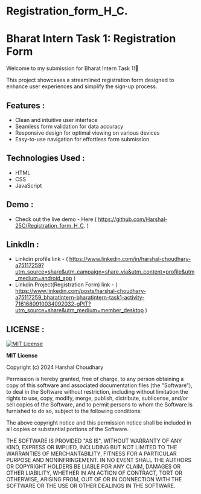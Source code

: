 # Registration_form_H_C.
# Bharat Intern Task 1: Registration Form

Welcome to my submission for Bharat Intern Task 1!🚀

This project showcases a streamlined registration form designed to enhance user experiences and simplify the sign-up process. 

## Features :
- Clean and intuitive user interface
- Seamless form validation for data accuracy
- Responsive design for optimal viewing on various devices
- Easy-to-use navigation for effortless form submission
  

## Technologies Used :
- HTML
- CSS
- JavaScript


## Demo :
- Check out the live demo - Here (  https://github.com/Harshal-25C/Registration_form_H_C.  )


## LinkdIn :
- Linkdin profile link - (  https://www.linkedin.com/in/harshal-choudhary-a75117259?utm_source=share&utm_campaign=share_via&utm_content=profile&utm_medium=android_app  )
- Linkdin Project(Registration Form) link - (  https://www.linkedin.com/posts/harshal-choudhary-a75117259_bharatintern-bharatintern-task1-activity-7161680910034092032-gPtT?utm_source=share&utm_medium=member_desktop  )


## LICENSE :
[![MIT License](https://img.shields.io/badge/License-MIT-yellow.svg)](https://opensource.org/licenses/MIT)

**MIT License**

Copyright (c) 2024 Harshal Choudhary

Permission is hereby granted, free of charge, to any person obtaining a copy of this software and associated documentation files (the "Software"), to deal in the Software without restriction, including without limitation the rights to use, copy, modify, merge, publish, distribute, sublicense, and/or sell copies of the Software, and to permit persons to whom the Software is furnished to do so, subject to the following conditions:

The above copyright notice and this permission notice shall be included in all copies or substantial portions of the Software.

THE SOFTWARE IS PROVIDED "AS IS", WITHOUT WARRANTY OF ANY KIND, EXPRESS OR IMPLIED, INCLUDING BUT NOT LIMITED TO THE WARRANTIES OF MERCHANTABILITY, FITNESS FOR A PARTICULAR PURPOSE AND NONINFRINGEMENT. IN NO EVENT SHALL THE AUTHORS OR COPYRIGHT HOLDERS BE LIABLE FOR ANY CLAIM, DAMAGES OR OTHER LIABILITY, WHETHER IN AN ACTION OF CONTRACT, TORT OR OTHERWISE, ARISING FROM, OUT OF OR IN CONNECTION WITH THE SOFTWARE OR THE USE OR OTHER DEALINGS IN THE SOFTWARE.
